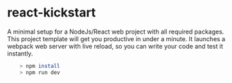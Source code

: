 # react-kickstart
A minimal setup for a NodeJs/React web project with all required packages. This project template will get you productive in under a minute. It launches a webpack web server with live reload, so you can write your code and test it instantly.

```bash
    > npm install
    > npm run dev
```

